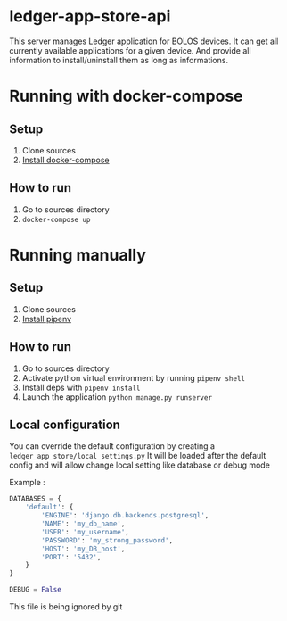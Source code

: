 # ledger-app-store-api

This server manages Ledger application for BOLOS devices. It can get all
currently available applications for a given device. And provide all information
to install/uninstall them as long as informations.

# Running with docker-compose

## Setup

1. Clone sources
2. [Install docker-compose](https://docs.docker.com/compose/install/)

## How to run

1. Go to sources directory
2. `docker-compose up`

# Running manually

## Setup

1. Clone sources
2. [Install pipenv](https://github.com/pypa/pipenv#installation)

## How to run

1. Go to sources directory
2. Activate python virtual environment by running `pipenv shell`
3. Install deps with `pipenv install`
4. Launch the application `python manage.py runserver`

## Local configuration

You can override the default configuration by creating a `ledger_app_store/local_settings.py`
It will be loaded after the default config and will allow change local setting like database or debug mode

Example :

```python
DATABASES = {
    'default': {
        'ENGINE': 'django.db.backends.postgresql',
        'NAME': 'my_db_name',
        'USER': 'my_username',
        'PASSWORD': 'my_strong_password',
        'HOST': 'my_DB_host',
        'PORT': '5432',
    }
}

DEBUG = False
```

This file is being ignored by git
